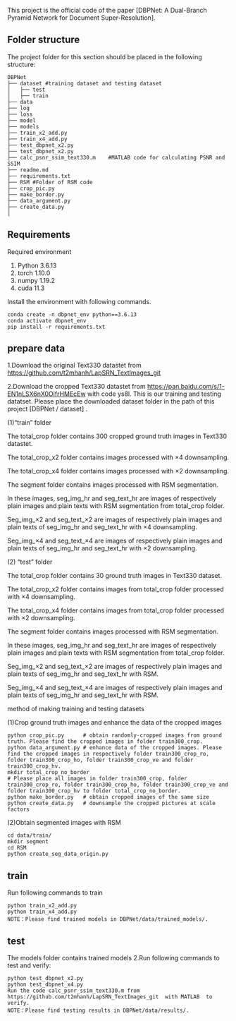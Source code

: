 This project is the official code of the paper [DBPNet: A Dual-Branch Pyramid Network for Document Super-Resolution].

## Folder structure

The project folder for this section should be placed in the following structure:

```
DBPNet
├── dataset	#training dataset and testing dataset
│   ├── test 
│   ├── train 
├── data	
├── log		
├── loss	
├── model	
├── models	
├── train_x2_add.py 	
├── train_x4_add.py 	
├── test_dbpnet_x2.py	
├── test_dbpnet_x2.py	
├── calc_psnr_ssim_text330.m	#MATLAB code for calculating PSNR and SSIM
├── readme.md
├── requirements.txt
├── RSM	#Folder of RSM code
├── crop_pic.py	
├── make_border.py
├── data_argument.py
├── create_data.py
│   
```

## Requirements

Required environment

1. Python 3.6.13
2. torch 1.10.0
3. numpy 1.19.2
4. cuda 11.3

Install the environment with following commands.

```
conda create -n dbpnet_env python==3.6.13
conda activate dbpnet_env
pip install -r requirements.txt
```

## prepare data

1.Download the original Text330 datastet from https://github.com/t2mhanh/LapSRN_TextImages_git

2.Download the cropped Text330 datastet from https://pan.baidu.com/s/1-EN1nLSX6nX0OifrHMEcEw with code ys8l. This is our
training and testing datatset. Please place the downloaded dataset folder in the path of this project [DBPNet / dataset]
.

(1)“train” folder

The total_crop folder contains 300 cropped ground truth images in Text330 datastet.

The total_crop_x2 folder contains images processed with ×4 downsampling.

The total_crop_x4 folder contains images processed with ×2 downsampling.

The segment folder contains images processed with RSM segmentation.

In these images, seg_img_hr and seg_text_hr are images of respectively plain images and plain texts with RSM
segmentation from total_crop folder.

Seg_img_×2 and seg_text_×2 are images of respectively plain images and plain texts of seg_img_hr and seg_text_hr with ×4
downsampling.

Seg_img_×4 and seg_text_×4 are images of respectively plain images and plain texts of seg_img_hr and seg_text_hr with ×2
downsampling.

(2) “test” folder

The total_crop folder contains 30 ground truth images in Text330 dataset.

The total_crop_x2 folder contains images from total_crop folder processed with ×4 downsampling.

The total_crop_x4 folder contains images from total_crop folder processed with ×2 downsampling.

The segment folder contains images processed with RSM segmentation.

In these images, seg_img_hr and seg_text_hr are images of respectively plain images and plain texts with RSM
segmentation from total_crop folder.

Seg_img_×2 and seg_text_×2 are images of respectively plain images and plain texts of seg_img_hr and seg_text_hr with
RSM.

Seg_img_×4 and seg_text_×4 are images of respectively plain images and plain texts of seg_img_hr and seg_text_hr with
RSM.

method of making training and testing datasets

(1)Crop ground truth images and enhance the data of the cropped images

```
python crop_pic.py      # obtain randomly-cropped images from ground truth. Please find the cropped images in folder train300_crop.
python data_argument.py # enhance data of the cropped images. Please find the cropped images in respectively folder train300_crop_ro, folder train300_crop_ho, folder train300_crop_ve and folder train300_crop_hv.
mkdir total_crop_no_border
# Please place all images in folder train300_crop, folder train300_crop_ro, folder train300_crop_ho, folder train300_crop_ve and folder train300_crop_hv to folder total_crop_no_border.
python make_border.py   # obtain cropped images of the same size
python create_data.py   # downsample the cropped pictures at scale factors
```

(2)Obtain segmented images with RSM

```
cd data/train/ 
mkdir segment
cd RSM
python create_seg_data_origin.py
```

## train

Run following commands to train

```
python train_x2_add.py
python train_x4_add.py
NOTE：Please find trained models in DBPNet/data/trained_models/.
```

## test

The models folder contains trained models 2.Run following commands to test and verify:

```
python test_dbpnet_x2.py  
python test_dbpnet_x4.py  
Run the code calc_psnr_ssim_text330.m from https://github.com/t2mhanh/LapSRN_TextImages_git  with MATLAB  to verify.
NOTE：Please find testing results in DBPNet/data/results/.
```

